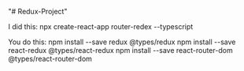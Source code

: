 "# Redux-Project"

I did this: npx create-react-app router-redex --typescript

You do this:
npm install --save redux @types/redux
npm install --save react-redux @types/react-redux
npm install --save react-router-dom @types/react-router-dom
